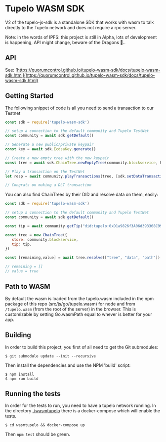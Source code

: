 # Tupelo WASM SDK

V2 of the tupelo-js-sdk is a standalone SDK that works with wasm to talk directly to the Tupelo network and does not require a rpc server.

Note: in the words of IPFS: this project is still in Alpha, lots of development is happening, API might change, beware of the Dragons 🐉..

## API
See: [https://quorumcontrol.github.io/tupelo-wasm-sdk/docs/tupelo-wasm-sdk.html](https://quorumcontrol.github.io/tupelo-wasm-sdk/docs/tupelo-wasm-sdk.html)

## Getting Started

The following snippet of code is all you need to send a transaction to our Testnet

```js
const sdk = require('tupelo-wasm-sdk')

// setup a connection to the default community and Tupelo TestNet
const community = await sdk.getDefault() 

// Generate a new public/private keypair
const key = await sdk.EcdsaKey.generate() 

// Create a new empty tree with the new keypair
const tree = await sdk.ChainTree.newEmptyTree(community.blockservice, key) 

// Play a transaction on the TestNet
let resp = await community.playTransactions(tree, [sdk.setDataTransaction("path", true)])

// Congrats on making a DLT transaction
```

You can also find ChainTrees by their DID and resolve data on them, easily:

```js
const sdk = require('tupelo-wasm-sdk')

// setup a connection to the default community and Tupelo TestNet
const community = await sdk.getDefault() 

const tip = await community.getTip("did:tupelo:0xD1a9826f3A06d393368C9949535De802A35cD6b2")

const tree = new ChainTree({
   store: community.blockservice,
   tip: tip,
})

const [remaining,value] = await tree.resolve(["tree", "data", "path"])

// remaining = []
// value = true

```

## Path to WASM

By default the wasm is loaded from the tupelo.wasm included in the npm package of this repo (src/js/go/tupelo.wasm) for node and from `/tupelo.wasm` (from the root of the server) in the browser.
This is customizable by setting Go.wasmPath equal to whever is better for your app.

## Building

In order to build this project, you first of all need to get the Git submodules:

```
$ git submodule update --init --recursive
```

Then install the dependencies and use the NPM 'build' script:

```
$ npm install
$ npm run build
```

## Running the tests

In order for the tests to run, you need to have a tupelo network running. In the directory [./wasmtupelo](./wasmtupelo) there is a docker-compose which will enable the tests.

``$ cd wasmtupelo && docker-compose up``

Then `npm test` should be green.

